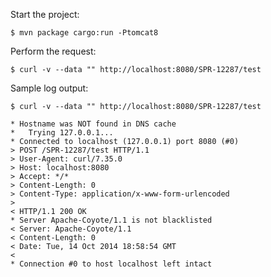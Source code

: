 Start the project:

    $ mvn package cargo:run -Ptomcat8

Perform the request:

    $ curl -v --data "" http://localhost:8080/SPR-12287/test

Sample log output:

    $ curl -v --data "" http://localhost:8080/SPR-12287/test
    
    * Hostname was NOT found in DNS cache
    *   Trying 127.0.0.1...
    * Connected to localhost (127.0.0.1) port 8080 (#0)
    > POST /SPR-12287/test HTTP/1.1
    > User-Agent: curl/7.35.0
    > Host: localhost:8080
    > Accept: */*
    > Content-Length: 0
    > Content-Type: application/x-www-form-urlencoded
    >
    < HTTP/1.1 200 OK
    * Server Apache-Coyote/1.1 is not blacklisted
    < Server: Apache-Coyote/1.1
    < Content-Length: 0
    < Date: Tue, 14 Oct 2014 18:58:54 GMT
    <
    * Connection #0 to host localhost left intact
